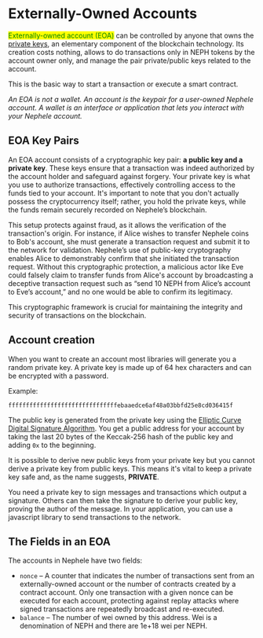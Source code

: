 # Externally-Owned Accounts

<mark style="color:green;">Externally-owned account (EOA)</mark> can be controlled by anyone that owns the [private keys](https://www.investopedia.com/terms/p/private-key.asp), an elementary component of the blockchain technology. Its creation costs nothing, allows to do transactions only in NEPH tokens by the account owner only, and manage the pair private/public keys related to the account.&#x20;

This is the basic way to start a transaction or execute a smart contract.

_An EOA is not a wallet. An account is the keypair for a user-owned Nephele account. A wallet is an interface or application that lets you interact with your Nephele account._

## EOA Key Pairs <a href="#account-creation" id="account-creation"></a>

An EOA account consists of a cryptographic key pair: **a public key and a private key**. These keys ensure that a transaction was indeed authorized by the account holder and safeguard against forgery. Your private key is what you use to authorize transactions, effectively controlling access to the funds tied to your account. It's important to note that you don't actually possess the cryptocurrency itself; rather, you hold the private keys, while the funds remain securely recorded on Nephele’s blockchain.

This setup protects against fraud, as it allows the verification of the transaction's origin. For instance, if Alice wishes to transfer Nephele coins to Bob's account, she must generate a transaction request and submit it to the network for validation. Nephele’s use of public-key cryptography enables Alice to demonstrably confirm that she initiated the transaction request. Without this cryptographic protection, a malicious actor like Eve could falsely claim to transfer funds from Alice's account by broadcasting a deceptive transaction request such as “send 10 NEPH from Alice’s account to Eve’s account,” and no one would be able to confirm its legitimacy.

This cryptographic framework is crucial for maintaining the integrity and security of transactions on the blockchain.

## Account creation <a href="#account-creation" id="account-creation"></a>

When you want to create an account most libraries will generate you a random private key. A private key is made up of 64 hex characters and can be encrypted with a password.

Example:

`fffffffffffffffffffffffffffffffebaaedce6af48a03bbfd25e8cd036415f`

The public key is generated from the private key using the [Elliptic Curve Digital Signature Algorithm](https://wikipedia.org/wiki/Elliptic\_Curve\_Digital\_Signature\_Algorithm). You get a public address for your account by taking the last 20 bytes of the Keccak-256 hash of the public key and adding `0x` to the beginning.

It is possible to derive new public keys from your private key but you cannot derive a private key from public keys. This means it's vital to keep a private key safe and, as the name suggests, **PRIVATE**.

You need a private key to sign messages and transactions which output a signature. Others can then take the signature to derive your public key, proving the author of the message. In your application, you can use a javascript library to send transactions to the network.

## The Fields in an EOA <a href="#an-account-examined" id="an-account-examined"></a>

The accounts in Nephele have two fields:

* `nonce` – A counter that indicates the number of transactions sent from an externally-owned account or the number of contracts created by a contract account. Only one transaction with a given nonce can be executed for each account, protecting against replay attacks where signed transactions are repeatedly broadcast and re-executed.
* `balance` – The number of wei owned by this address. Wei is a denomination of NEPH and there are 1e+18 wei per NEPH.
